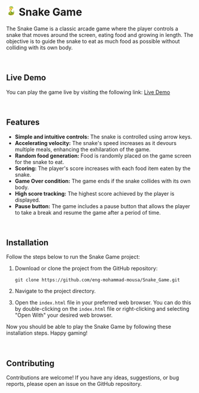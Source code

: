 <h1><img src="img/logo.png" alt="Snake" width="27" height="27"> Snake Game</h1>

The Snake Game is a classic arcade game where the player controls a snake that moves around the screen, eating food and growing in length. The objective is to guide the snake to eat as much food as possible without colliding with its own body.


<br>

## Live Demo
You can play the game live by visiting the following link: [Live Demo](https://eng-mohammad-mousa.github.io/Snake_Game/)

<br>

## Features

- **Simple and intuitive controls:** The snake is controlled using arrow keys.
- **Accelerating velocity:** The snake's speed increases as it devours multiple meals, enhancing the exhilaration of the game.
- **Random food generation:** Food is randomly placed on the game screen for the snake to eat.
- **Scoring:** The player's score increases with each food item eaten by the snake.
- **Game Over condition:** The game ends if the snake collides with its own body.
- **High score tracking:** The highest score achieved by the player is displayed.
- **Pause button:** The game includes a pause button that allows the player to take a break and resume the game after a period of time.

<br>

## Installation

Follow the steps below to run the Snake Game project:

1. Download or clone the project from the GitHub repository:
   ```
   git clone https://github.com/eng-mohammad-mousa/Snake_Game.git
   ```
2. Navigate to the project directory.

3. Open the `index.html` file in your preferred web browser. You can do this by double-clicking on the `index.html` file or right-clicking and selecting "Open With" your desired web browser.

Now you should be able to play the Snake Game by following these installation steps. Happy gaming!

<br>

## Contributing

Contributions are welcome! If you have any ideas, suggestions, or bug reports, please open an issue on the GitHub repository.

